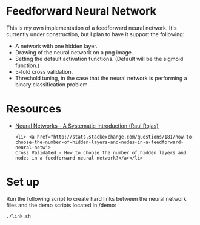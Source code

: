 Feedforward Neural Network
==========================

This is my own implementation of a feedforward neural network. It's currently under
construction, but I plan to have it support the following:
<ul>
	<li>A network with one hidden layer.</li>
	<li>Drawing of the neural network on a png image.</li>
	<li>Setting the default activation functions. (Default will be the sigmoid function.)</li>
	<li>5-fold cross validation.</li>
	<li>Threshold tuning, in the case that the neural network is performing a 
	binary classification problem.</li>
</ul>

Resources
=========
<ul>
	<li><a href="http://page.mi.fu-berlin.de/rojas/neural/">Neural Networks - A Systematic
	Introduction (Raul Rojas)</a></li>

	<li> <a href="http://stats.stackexchange.com/questions/181/how-to-choose-the-number-of-hidden-layers-and-nodes-in-a-feedforward-neural-netw">
	Cross Validated - How to choose the number of hidden layers and nodes in a feedforward neural network?</a></li>
</ul>

Set up
======
Run the following script to create hard links between the neural network files
and the demo scripts located in /demo:
```
./link.sh
```
